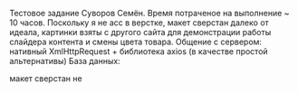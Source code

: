 Тестовое задание Суворов Семён.
Время потраченое на выполнение ~ 10 часов.
Поскольку я не асс в верстке, макет сверстан далеко от идеала, картинки взяты с другого сайта для демонстрации работы слайдера контента и смены цвета товара.
Общение с сервером: нативный XmlHttpRequest + библиотека axios (в качестве простой альтернативы)
База данных: 

макет сверстан не  